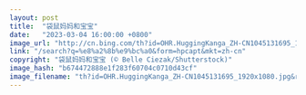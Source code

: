 ```yaml
---
layout: post
title:  "袋鼠妈妈和宝宝"
date:   "2023-03-04 16:00:00 +0800"
image_url: "http://cn.bing.com/th?id=OHR.HuggingKanga_ZH-CN1045131695_1920x1080.jpg&rf=LaDigue_1920x1080.jpg&pid=hp"
link: "/search?q=%e8%a2%8b%e9%bc%a0&form=hpcapt&mkt=zh-cn"
copyright: "袋鼠妈妈和宝宝 (© Belle Ciezak/Shutterstock)"
image_hash: "b674472888e1f283f60704c0710d43cf"
image_filename: "th?id=OHR.HuggingKanga_ZH-CN1045131695_1920x1080.jpg&rf=LaDigue_1920x1080.jpg&pid=hp"
---
```

